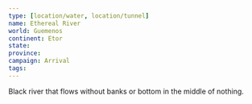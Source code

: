 ```yaml
---
type: [location/water, location/tunnel]
name: Ethereal River
world: Guemenos
continent: Etor
state: 
province: 
campaign: Arrival
tags: 
---
```


Black river that flows without banks or bottom in the middle of nothing.
